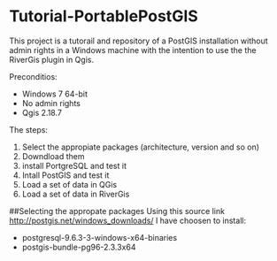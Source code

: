 # Tutorial-PortablePostGIS

This project is a tutorail and repository of a PostGIS installation without admin rights in a Windows machine with the intention to use the the RiverGis plugin in Qgis.

Preconditios:
* Windows 7 64-bit
* No admin rights
* Qgis 2.18.7

The steps:
1. Select the appropiate packages (architecture, version and so on) 
2. Downdload them
3. install PortgreSQL and test it
4. Intall PostGIS and test it
5. Load a set of data in QGis
6. Load a set of data in RiverGis

##Selecting the appropate packages
Using this source link http://postgis.net/windows_downloads/ I have choosen to install:
* postgresql-9.6.3-3-windows-x64-binaries
* postgis-bundle-pg96-2.3.3x64

